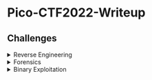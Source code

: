 # Pico-CTF2022-Writeup

## Challenges

<details>
<summary>Reverse Engineering</summary>

|Question|Points|
|--------|------|
|[patchme.py](./Reverse%20Engineering/patchme.py/)|100|

</details>

<details>
<summary>Forensics</summary>

|Question|Points|
|--------|------|
|[Enhance!](./Forensics/Enhance!/)|100|
|[Lookey here](./Forensics/Lookey%20here/)|100|
|[Packets Primer](./Forensics/Packets%20Primer/)|100|
|[Redaction gone wrong](./Forensics/Redaction%20gone%20wrong/)|100|
|[St3g0](./Forensics/St3g0/)|300|

</details>

<details>
<summary>Binary Exploitation</summary>

|Question|Points|
|--------|------|
|[buffer overflow 0](./Binary%20Exploitation/buffer%20overflow%200/)|100|

</details>